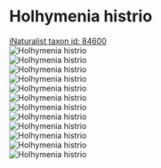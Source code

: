 
Holhymenia histrio
==================
  
[iNaturalist taxon id: 84600](https://www.inaturalist.org/taxa/84600)  
![Holhymenia histrio](https://inaturalist-open-data.s3.amazonaws.com/photos/249009891/medium.jpeg)  
![Holhymenia histrio](https://inaturalist-open-data.s3.amazonaws.com/photos/249009907/medium.jpeg)  
![Holhymenia histrio](https://inaturalist-open-data.s3.amazonaws.com/photos/249009917/medium.jpeg)  
![Holhymenia histrio](https://inaturalist-open-data.s3.amazonaws.com/photos/249009926/medium.jpeg)  
![Holhymenia histrio](https://inaturalist-open-data.s3.amazonaws.com/photos/249009940/medium.jpeg)  
![Holhymenia histrio](https://inaturalist-open-data.s3.amazonaws.com/photos/113364182/medium.jpg)  
![Holhymenia histrio](https://inaturalist-open-data.s3.amazonaws.com/photos/249009891/medium.jpeg)  
![Holhymenia histrio](https://inaturalist-open-data.s3.amazonaws.com/photos/249009907/medium.jpeg)  
![Holhymenia histrio](https://inaturalist-open-data.s3.amazonaws.com/photos/249009917/medium.jpeg)  
![Holhymenia histrio](https://inaturalist-open-data.s3.amazonaws.com/photos/249009926/medium.jpeg)  
![Holhymenia histrio](https://inaturalist-open-data.s3.amazonaws.com/photos/249009940/medium.jpeg)  
![Holhymenia histrio](https://inaturalist-open-data.s3.amazonaws.com/photos/113364182/medium.jpg)